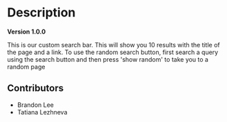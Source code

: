 # Description 

**Version 1.0.0**

This is our custom search bar. This will show you 10 results with the title of the page and a link. 
To use the random search button, first search a query using the search button and then press 'show random' to take you to a random page

## Contributors 

- Brandon Lee 
- Tatiana Lezhneva
